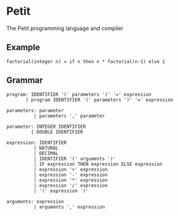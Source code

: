 # Petit

The Petit programming language and compiler

## Example

    factorial(integer n) = if n then n * factorial(n-1) else 1

## Grammar

    program: IDENTIFIER '(' parameters ')' '=' expression
           | program IDENTIFIER '(' parameters ')' '=' expression

    parameters: parameter
              | parameters ',' parameter

    parameter: INTEGER IDENTIFIER
             | DOUBLE IDENTIFIER

    expression: IDENTIFIER
              | NATURAL
              | DECIMAL
              | IDENTIFIER '(' arguments ')'
              | IF expression THEN expression ELSE expression
              | expression '+' expression
              | expression '-' expression
              | expression '*' expression
              | expression '/' expression
              | '(' expression ')'

    arguments: expression
              | arguments ',' expression
